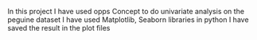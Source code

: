 In this project I have used opps Concept to do univariate analysis on the peguine dataset 
I have used 
Matplotlib, Seaborn libraries in python 
I have saved the result in the plot files 
